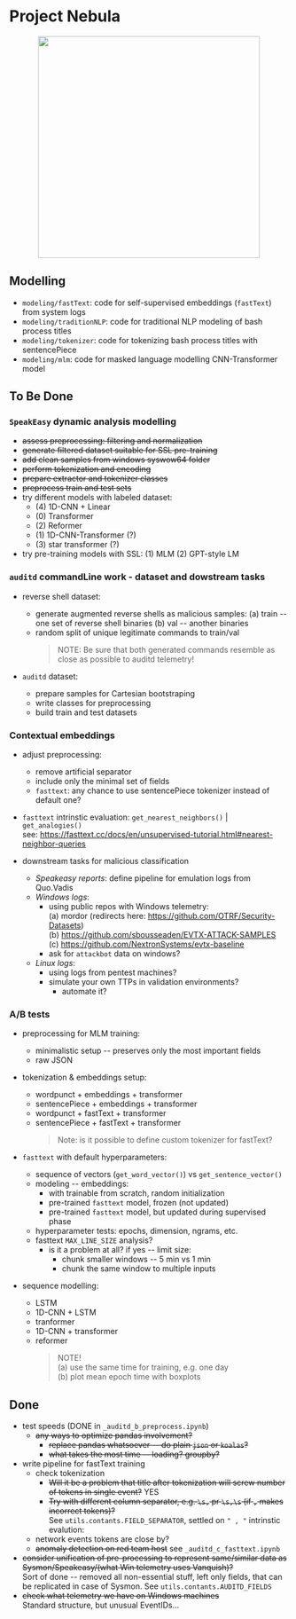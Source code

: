 # Project Nebula

<!-- scaled image from web -->
<center><img src="https://cdn.eso.org/images/screen/eso1205ec.jpg" width="400"></center>

## Modelling

- `modeling/fastText`: code for self-supervised embeddings (`fastText`) from system logs
- `modeling/traditionNLP`: code for traditional NLP modeling of bash process titles
- `modeling/tokenizer`: code for tokenizing bash process titles with sentencePiece
- `modeling/mlm`: code for masked language modelling CNN-Transformer model

## To Be Done

### `SpeakEasy` dynamic analysis modelling

- ~~assess preprocessing: filtering and normalization~~
- ~~generate filtered dataset suitable for SSL pre-training~~
- ~~add clean samples from windows syswow64 folder~~
- ~~perform tokenization and encoding~~
- ~~prepare extractor and tokenizer classes~~
- ~~preprocess train and test sets~~
- try different models with labeled dataset:
  - (4) 1D-CNN + Linear
  - (0) Transformer
  - (2) Reformer
  - (1) 1D-CNN-Transformer (?)
  - (3) star transformer (?)
- try pre-training models with SSL: (1) MLM (2) GPT-style LM

### `auditd` **commandLine** work - dataset and dowstream tasks

- reverse shell dataset:
  - generate augmented reverse shells as malicious samples: (a) train -- one set of reverse shell binaries (b) val -- another binaries
  - random split of unique legitimate commands to train/val
    > NOTE: Be sure that both generated commands resemble as close as possible to auditd telemetry!

- `auditd` dataset:
  - prepare samples for Cartesian bootstraping
  - write classes for preprocessing
  - build train and test datasets
  
### Contextual embeddings

- adjust preprocessing:
  - remove artificial separator
  - include only the minimal set of fields
  - `fasttext`: any chance to use sentencePiece tokenizer instead of default one?

- `fasttext` intrinstic evaluation: `get_nearest_neighbors()` | `get_analogies()`  
  see: <https://fasttext.cc/docs/en/unsupervised-tutorial.html#nearest-neighbor-queries>

- downstream tasks for malicious classification
  - *Speakeasy reports*: define pipeline for emulation logs from Quo.Vadis
  - *Windows logs*:
    - using public repos with Windows telemetry:  
  (a) mordor (redirects here: <https://github.com/OTRF/Security-Datasets>)  
  (b) <https://github.com/sbousseaden/EVTX-ATTACK-SAMPLES>  
  (c) <https://github.com/NextronSystems/evtx-baseline>  
    - ask for `attackbot` data on windows?
  - *Linux logs*:
    - using logs from pentest machines?
    - simulate your own TTPs in validation environments?
      - automate it?

### A/B tests

- preprocessing for MLM training:
  - minimalistic setup -- preserves only the most important fields
  - raw JSON

- tokenization & embeddings setup:
  - wordpunct + embeddings + transformer
  - sentencePiece + embeddings + transformer
  - wordpunct + fastText + transformer
  - sentencePiece + fastText + transformer
    > Note: is it possible to define custom tokenizer for fastText?

- `fasttext` with default hyperparameters:
  - sequence of vectors (`get_word_vector()`) vs `get_sentence_vector()`
  - modeling -- embeddings:
    - with trainable from scratch, random initialization
    - pre-trained `fasttext` model, frozen (not updated)
    - pre-trained `fasttext` model, but updated during supervised phase
  - hyperparameter tests: epochs, dimension, ngrams, etc.
  - fasttext `MAX_LINE_SIZE` analysis?
    - is it a problem at all? if yes -- limit size:
      - chunk smaller windows -- 5 min vs 1 min
      - chunk the same window to multiple inputs

- sequence modelling:
  - LSTM
  - 1D-CNN + LSTM
  - tranformer
  - 1D-CNN + transformer
  - reformer
      > NOTE!  
      > (a) use the same time for training, e.g. one day  
      > (b) plot mean epoch time with boxplots

## Done

- test speeds (DONE in `_auditd_b_preprocess.ipynb`)
  - ~~any ways to optimize pandas involvement?~~
    - ~~replace pandas whatsoever -- do plain `json` or `koalas`?~~
    - ~~what takes the most time -- loading? groupby?~~
- write pipeline for fastText training
  - check tokenization
    - ~~Will it be a problem that title after tokenization will screw number of tokens in single event?~~ YES
    - ~~Try with different column separator, e.g. `\s,` pr `\s,\s` (if `,` makes incorrect tokens)?~~  
      See `utils.contants.FIELD_SEPARATOR`, settled on `" , "`
  intrinstic evalution:
  - network events tokens are close by?
  - ~~anomaly detection on red team host~~ see `_auditd_c_fasttext.ipynb`
- ~~consider unification of pre-processing to represent same/similar data as Sysmon/Speakeasy/(what Win telemetry uses Vanquish)?~~  
  Sort of done -- removed all non-essential stuff, left only fields, that can be replicated in case of Sysmon. See `utils.contants.AUDITD_FIELDS`
- ~~check what telemetry we have on Windows machines~~  
  Standard structure, but unusual EventIDs...
